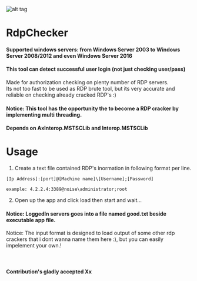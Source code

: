 ![alt tag](https://raw.githubusercontent.com/n0ise9914/RdpChecker/master/RdpChecker/screenshot/image.png)
# RdpChecker
#### Supported windows servers: from Windows Server 2003 to Windows Server 2008/2012 and even Windows Server 2016
#### This tool can detect successful user login (not just checking user/pass)
Made for authorization checking on plenty number of RDP servers.<br/>
Its not too fast to be used as RDP brute tool, but its very accurate and reliable on checking already cracked RDP's :)
#### Notice: This tool has the opportunity the to become a RDP cracker by implementing multi threading.
#### Depends on AxInterop.MSTSCLib and Interop.MSTSCLib

# Usage
1. Create a text file contained RDP's inormation in following format per line.<br/>
```
[Ip Address]:[port]@[Machine name]\[Username];[Password]

example: 4.2.2.4:3389@noise\administrator;root
```
2. Open up the app and click load then start and wait...<br/>
#### Notice: LoggedIn servers goes into a file named good.txt beside executable app file.
Notice: The input format is designed to load output of some other rdp crackers that i dont wanna name them here :), but you can easily impelement your own.!<br/>
<br/><br/>
#### Contribution's gladly accepted Xx